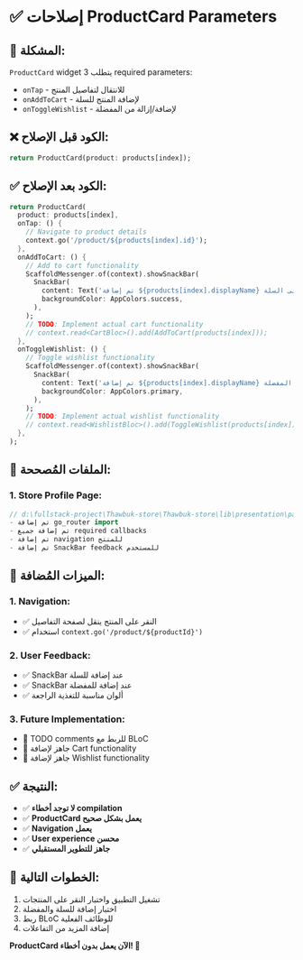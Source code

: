 # ✅ إصلاحات ProductCard Parameters

## 🔧 **المشكلة:**
`ProductCard` widget يتطلب 3 required parameters:
- `onTap` - للانتقال لتفاصيل المنتج
- `onAddToCart` - لإضافة المنتج للسلة
- `onToggleWishlist` - لإضافة/إزالة من المفضلة

## ❌ **الكود قبل الإصلاح:**
```dart
return ProductCard(product: products[index]);
```

## ✅ **الكود بعد الإصلاح:**
```dart
return ProductCard(
  product: products[index],
  onTap: () {
    // Navigate to product details
    context.go('/product/${products[index].id}');
  },
  onAddToCart: () {
    // Add to cart functionality
    ScaffoldMessenger.of(context).showSnackBar(
      SnackBar(
        content: Text('تم إضافة ${products[index].displayName} إلى السلة'),
        backgroundColor: AppColors.success,
      ),
    );
    // TODO: Implement actual cart functionality
    // context.read<CartBloc>().add(AddToCart(products[index]));
  },
  onToggleWishlist: () {
    // Toggle wishlist functionality
    ScaffoldMessenger.of(context).showSnackBar(
      SnackBar(
        content: Text('تم إضافة ${products[index].displayName} إلى المفضلة'),
        backgroundColor: AppColors.primary,
      ),
    );
    // TODO: Implement actual wishlist functionality
    // context.read<WishlistBloc>().add(ToggleWishlist(products[index]));
  },
);
```

## 📁 **الملفات المُصححة:**

### 1. **Store Profile Page:**
```dart
// d:\fullstack-project\Thawbuk-store\Thawbuk-store\lib\presentation\pages\store\store_profile_page.dart
- تم إضافة go_router import
- تم إضافة جميع required callbacks
- تم إضافة navigation للمنتج
- تم إضافة SnackBar feedback للمستخدم
```

## 🎯 **الميزات المُضافة:**

### 1. **Navigation:**
- ✅ النقر على المنتج ينقل لصفحة التفاصيل
- ✅ استخدام `context.go('/product/${productId}')`

### 2. **User Feedback:**
- ✅ SnackBar عند إضافة للسلة
- ✅ SnackBar عند إضافة للمفضلة
- ✅ ألوان مناسبة للتغذية الراجعة

### 3. **Future Implementation:**
- 🔄 TODO comments للربط مع BLoC
- 🔄 جاهز لإضافة Cart functionality
- 🔄 جاهز لإضافة Wishlist functionality

## ✅ **النتيجة:**
- ✅ **لا توجد أخطاء compilation**
- ✅ **ProductCard يعمل بشكل صحيح**
- ✅ **Navigation يعمل**
- ✅ **User experience محسن**
- ✅ **جاهز للتطوير المستقبلي**

## 🚀 **الخطوات التالية:**
1. تشغيل التطبيق واختبار النقر على المنتجات
2. اختبار إضافة للسلة والمفضلة
3. ربط BLoC للوظائف الفعلية
4. إضافة المزيد من التفاعلات

**ProductCard الآن يعمل بدون أخطاء! 🎉**